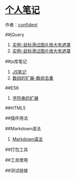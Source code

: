 # [个人笔记]()

作者：[confident](http://confident-me.github.io/)

<!-- [ditto:searchbar] -->

##jQuery
1. [实例-鼠标滑过图片放大有遮罩](#docs/hover-note)
1. [实例-鼠标滑过图片放大有遮罩](#docs/floor-jump)


##js库笔记
1. [JS笔记](#docs/js-note)
1. [数组的扩展-数组去重](#docs/array1)





##ES6
1. [字符串的扩展](#docs/es6_string)




##HTML5






##插件用法



##Markdown语法
1. [Markdown语法](#docs/Markdown)



##打包工具




##工具使用



##测试链接

